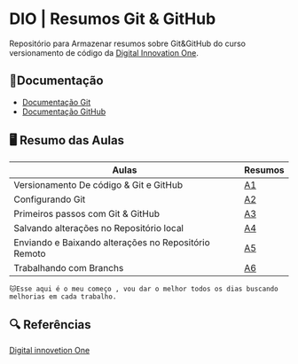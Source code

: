 # DIO | Resumos Git & GitHub

Repositório para Armazenar resumos sobre Git&GitHub do curso versionamento de código da [Digital Innovation One](https://www.dio.me/).

## 📖Documentação

- [Documentação Git](https://git-scm.com/docs/git/pt_BR)
- [Documentação GitHub](https://docs.github.com/pt)

## 🖥️ Resumo das Aulas

| Aulas | Resumos |
|-------|---------|
|Versionamento De código & Git e GitHub|[A1](https://github.com/DevsGu/Git_estudo/blob/main/resumo1.md)
|Configurando Git|[A2](https://github.com/DevsGu/Git_estudo/blob/main/Resumo2.md)
|Primeiros passos com Git & GitHub|[A3](https://github.com/DevsGu/Git_estudo/blob/main/Resumo3.md)
|Salvando alterações no Repositório local|[A4]()
|Enviando e Baixando alterações no Repositório Remoto|[A5]()
|Trabalhando com Branchs|[A6]()

```
🐱Esse aqui é o meu começo , vou dar o melhor todos os dias buscando melhorias em cada trabalho.
```

## 🔍 Referências 
[Digital innovetion One]()  
